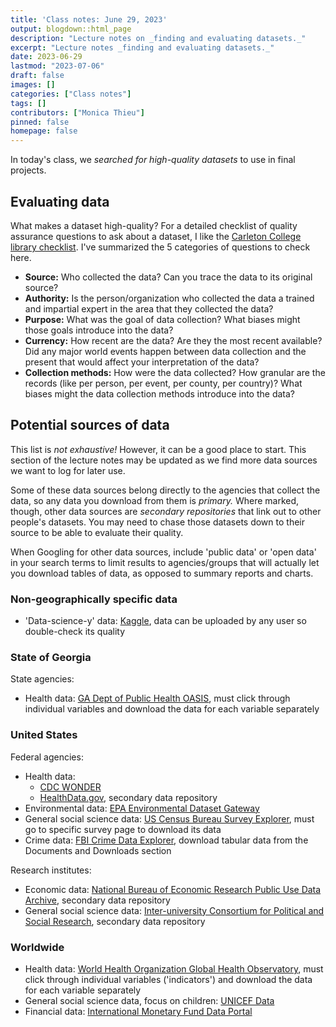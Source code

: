```yaml
---
title: 'Class notes: June 29, 2023'
output: blogdown::html_page
description: "Lecture notes on _finding and evaluating datasets._"
excerpt: "Lecture notes _finding and evaluating datasets._"
date: 2023-06-29
lastmod: "2023-07-06"
draft: false
images: []
categories: ["Class notes"]
tags: []
contributors: ["Monica Thieu"]
pinned: false
homepage: false
---
```


In today's class, we _searched for high-quality datasets_ to use in final projects.

## Evaluating data

What makes a dataset high-quality? For a detailed checklist of quality assurance questions to ask about a dataset, I like the [Carleton College library checklist](https://gouldguides.carleton.edu/c.php?g=146834&p=964943). I've summarized the 5 categories of questions to check here.

- **Source:** Who collected the data? Can you trace the data to its original source?
- **Authority:** Is the person/organization who collected the data a trained and impartial expert in the area that they collected the data?
- **Purpose:** What was the goal of data collection? What biases might those goals introduce into the data?
- **Currency:** How recent are the data? Are they the most recent available? Did any major world events happen between data collection and the present that would affect your interpretation of the data?
- **Collection methods:** How were the data collected? How granular are the records (like per person, per event, per county, per country)? What biases might the data collection methods introduce into the data?

## Potential sources of data

This list is _not exhaustive!_ However, it can be a good place to start. This section of the lecture notes may be updated as we find more data sources we want to log for later use.

Some of these data sources belong directly to the agencies that collect the data, so any data you download from them is _primary._ Where marked, though, other data sources are _secondary repositories_ that link out to other people's datasets. You may need to chase those datasets down to their source to be able to evaluate their quality.

When Googling for other data sources, include 'public data' or 'open data' in your search terms to limit results to agencies/groups that will actually let you download tables of data, as opposed to summary reports and charts.

### Non-geographically specific data

- 'Data-science-y' data: [Kaggle](https://www.kaggle.com/datasets), data can be uploaded by any user so double-check its quality

### State of Georgia

State agencies:

- Health data: [GA Dept of Public Health OASIS](https://oasis.state.ga.us), must click through individual variables and download the data for each variable separately

### United States

Federal agencies:

- Health data:
  - [CDC WONDER](https://wonder.cdc.gov)
  - [HealthData.gov](https://healthdata.gov), secondary data repository
- Environmental data: [EPA Environmental Dataset Gateway](https://edg.epa.gov/metadata/catalog/main/home.page)
- General social science data: [US Census Bureau Survey Explorer](https://www.census.gov/data/data-tools/survey-explorer/), must go to specific survey page to download its data
- Crime data: [FBI Crime Data Explorer](https://cde.ucr.cjis.gov/LATEST/webapp/#/pages/downloads), download tabular data from the Documents and Downloads section

Research institutes:
- Economic data: [National Bureau of Economic Research Public Use Data Archive](https://www.nber.org/research/data), secondary data repository
- General social science data: [Inter-university Consortium for Political and Social Research](https://www.icpsr.umich.edu/web/pages/ICPSR/index.html), secondary data repository

### Worldwide

- Health data: [World Health Organization Global Health Observatory](https://www.who.int/data/gho/data/indicators/indicators-index), must click through individual variables ('indicators') and download the data for each variable separately
- General social science data, focus on children: [UNICEF Data](https://data.unicef.org/resources/resource-type/datasets/)
- Financial data: [International Monetary Fund Data Portal](https://data.imf.org/?sk=388dfa60-1d26-4ade-b505-a05a558d9a42&sid=1479329132316)
